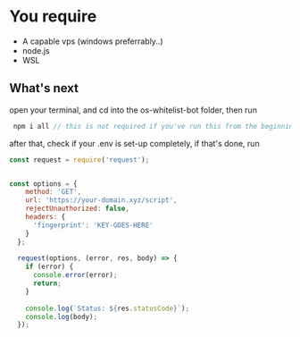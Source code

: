 # You require

- A capable vps (windows preferrably..)
- node.js
- WSL

## What's next

open your terminal, and cd into the os-whitelist-bot folder, then run

```js
 npm i all // this is not required if you've run this from the beginning
```

after that, check if your .env is set-up completely, if that's done, run

```js
const request = require('request');


const options = {
    method: 'GET',
    url: 'https://your-domain.xyz/script',
    rejectUnauthorized: false,
    headers: {
      'fingerprint': 'KEY-GOES-HERE'
    }
  };
  
  request(options, (error, res, body) => {
    if (error) {
      console.error(error);
      return;
    }
  
    console.log(`Status: ${res.statusCode}`);
    console.log(body);
  });
```